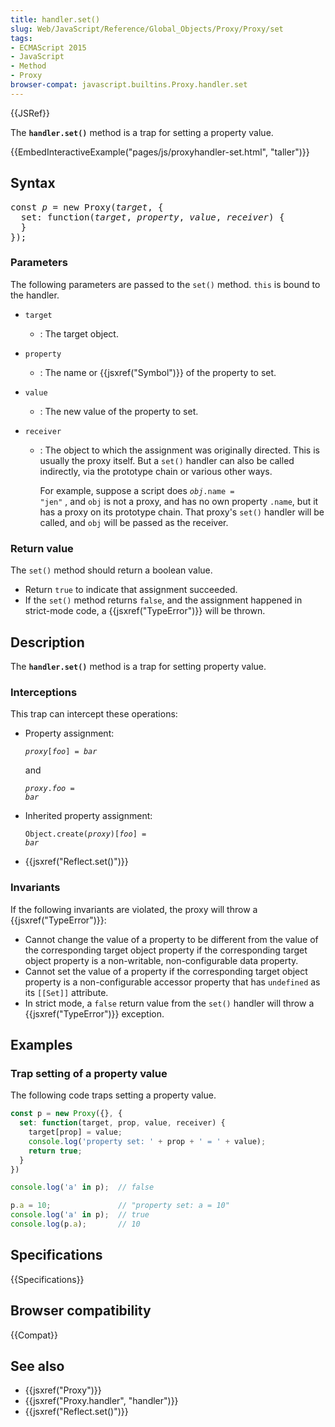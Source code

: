 ```yaml
---
title: handler.set()
slug: Web/JavaScript/Reference/Global_Objects/Proxy/Proxy/set
tags:
- ECMAScript 2015
- JavaScript
- Method
- Proxy
browser-compat: javascript.builtins.Proxy.handler.set
---
```

{{JSRef}}

The **`handler.set()`** method is a trap for setting a property value.

{{EmbedInteractiveExample("pages/js/proxyhandler-set.html", "taller")}}

## Syntax

<pre class="brush: js">
const <var>p</var> = new Proxy(<var>target</var>, {
  set: function(<var>target</var>, <var>property</var>, <var>value</var>, <var>receiver</var>) {
  }
});
</pre>

### Parameters

The following parameters are passed to the `set()` method. `this` is bound to
the handler.

- `target`
  - : The target object.
- `property`
  - : The name or {{jsxref("Symbol")}} of the property to set.
- `value`
  - : The new value of the property to set.
- `receiver`

  - : The object to which the assignment was originally directed. This is
    usually the proxy itself. But a `set()` handler can also be called
    indirectly, via the prototype chain or various other ways.

    For example, suppose a script does <code><var>obj</var>.name = "jen"</code>
    , and `obj` is not a proxy, and has no own property `.name`, but it has a
    proxy on its prototype chain. That proxy's `set()` handler will be called,
    and `obj` will be passed as the receiver.

### Return value

The `set()` method should return a boolean value.

- Return `true` to indicate that assignment succeeded.
- If the `set()` method returns `false`, and the assignment happened in
  strict-mode code, a {{jsxref("TypeError")}} will be thrown.

## Description

The **`handler.set()`** method is a trap for setting property value.

### Interceptions

This trap can intercept these operations:

- Property assignment:

  <code><var>proxy</var>[<var>foo</var>] = <var>bar</var></code>

  and

  <code><var>proxy</var>.<var>foo</var> = <var>bar</var></code>

- Inherited property assignment:

  <code>Object.create(<var>proxy</var>)[<var>foo</var>] = <var>bar</var></code>

- {{jsxref("Reflect.set()")}}

### Invariants

If the following invariants are violated, the proxy will throw a
{{jsxref("TypeError")}}:

- Cannot change the value of a property to be different from the value of the
  corresponding target object property if the corresponding target object
  property is a non-writable, non-configurable data property.
- Cannot set the value of a property if the corresponding target object property
  is a non-configurable accessor property that has `undefined` as its `[[Set]]`
  attribute.
- In strict mode, a `false` return value from the `set()` handler will throw a
  {{jsxref("TypeError")}} exception.

## Examples

### Trap setting of a property value

The following code traps setting a property value.

```js
const p = new Proxy({}, {
  set: function(target, prop, value, receiver) {
    target[prop] = value;
    console.log('property set: ' + prop + ' = ' + value);
    return true;
  }
})

console.log('a' in p);  // false

p.a = 10;               // "property set: a = 10"
console.log('a' in p);  // true
console.log(p.a);       // 10
```

## Specifications

{{Specifications}}

## Browser compatibility

{{Compat}}

## See also

- {{jsxref("Proxy")}}
- {{jsxref("Proxy.handler", "handler")}}
- {{jsxref("Reflect.set()")}}
